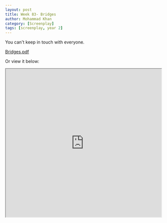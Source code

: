 ```yaml
---
layout: post
title: Week 83- Bridges
author: Mohammad Khan
category: [Screenplay]
tags: [screenplay, year 2]
---
```

You can't keep in touch with everyone.
 
<p><a href="https://drive.google.com/file/d/1gDgn2AQQ_zPgj7wnv5-XsNIjXPgQtg4c/view?usp=sharing">
Bridges.pdf</a></p>


Or view it below: 
<!-- <embed src="https://drive.google.com/file/d/1yuwGeSgwdqbh53swaJLqo-Tz86DmNyBT/view?usp=sharing#toolbar=0" width="800px" height="2100px" /> -->


<iframe src="https://drive.google.com/file/d/1gDgn2AQQ_zPgj7wnv5-XsNIjXPgQtg4c/preview" width="100%" height="480" allow="autoplay"></iframe>